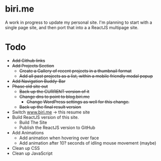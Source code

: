 # biri.me

A work in progress to update my personal site.
I'm planning to start with a single page site, and then port that into a a ReactJS multipage site.

# Todo
* ~~Add Github links~~
* ~~Add Projects Section~~
  * ~~Create a Gallery of recent projects in a thumbnail format~~
  * ~~Add all past projects as a list, within a mobile friendly modal popup~~
* ~~Add Navigation Buddy-Bar~~
* ~~Phase old site out~~
  * ~~Back up the CURRENT version of it~~
  * ~~Change dns to point to blog.biri.me~~
    * ~~Change WordPress settings as well for this change.~~
  * ~~Back up the final result version~~
* Switch www.biri.me -> this resume site
* Build ReactJS version of this site.
  * Build The Site
  * Publish the ReactJS version to GitHub
* Add Animations
  * Add animation when hovering over face
  * Add animation after 10? seconds of idling mouse movement (maybe)
* Clean up CSS
* Clean up JavaScript